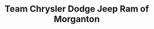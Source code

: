 ---
title: "Team Chrysler Dodge Jeep Ram of Morganton"
url: /morganton/team-chrysler-dodge-jeep-ram-of-morganton/
shop: car
---
